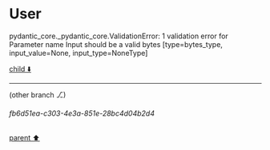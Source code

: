 # User

pydantic_core._pydantic_core.ValidationError: 1 validation error for Parameter
name
  Input should be a valid bytes [type=bytes_type, input_value=None, input_type=NoneType]


[child ⬇️](#fb6d51ea-c303-4e3a-851e-28bc4d04b2d4)

---

(other branch ⎇)
###### fb6d51ea-c303-4e3a-851e-28bc4d04b2d4
[parent ⬆️](#aaa23cf9-02b0-4c09-a436-9617da42d7ba)
